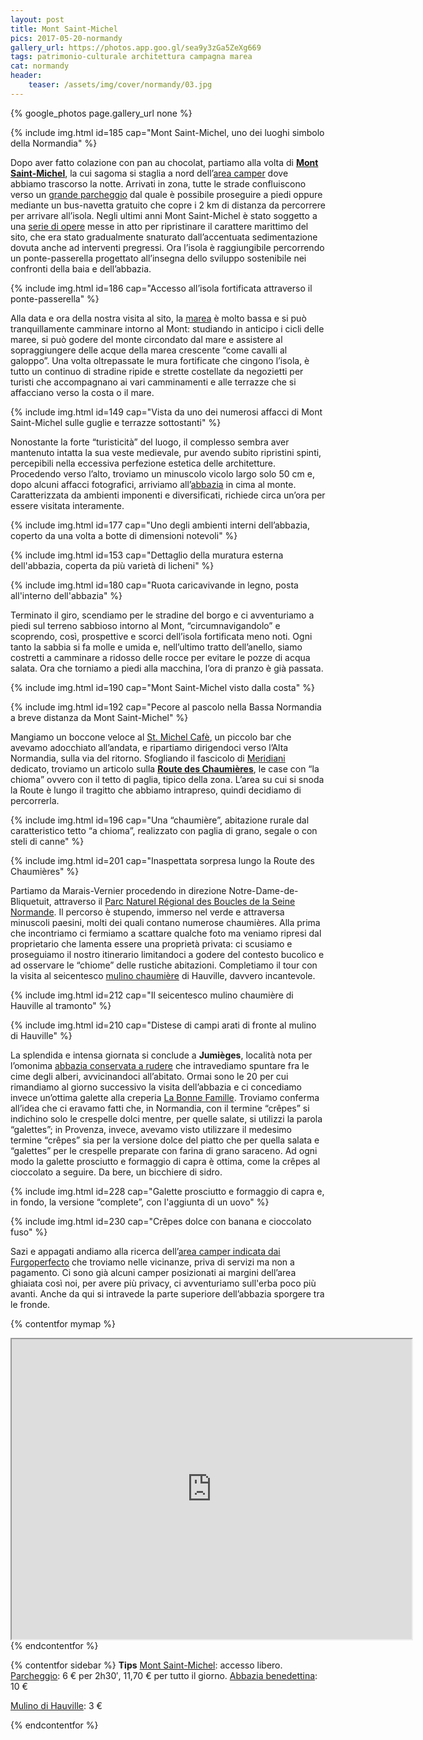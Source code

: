 ```yaml
---
layout: post
title: Mont Saint-Michel
pics: 2017-05-20-normandy
gallery_url: https://photos.app.goo.gl/sea9y3zGa5ZeXg669
tags: patrimonio-culturale architettura campagna marea
cat: normandy
header:
    teaser: /assets/img/cover/normandy/03.jpg
---
```


{% google_photos page.gallery_url none %}

{% include img.html id=185 cap="Mont Saint-Michel, uno dei luoghi simbolo della Normandia" %}

Dopo aver fatto colazione con pan au chocolat, partiamo alla volta di [**Mont Saint-Michel**](http://www.bienvenueaumontsaintmichel.com/en), la cui sagoma si staglia a nord dell’[area camper](https://www.labidonniere.fr/) dove abbiamo trascorso la notte. Arrivati in zona, tutte le strade confluiscono verso un [grande parcheggio](http://www.bienvenueaumontsaintmichel.com/en/preparing-your-visit/prices) dal quale è possibile proseguire a piedi oppure mediante un bus-navetta gratuito che copre i 2 km di distanza da percorrere per arrivare all’isola. Negli ultimi anni Mont Saint-Michel è stato soggetto a una [serie di opere](http://it.france.fr/it/sulla-francia/mont-saint-michel-torna-ad-essere-unisola) messe in atto per ripristinare il carattere marittimo del sito, che era stato gradualmente snaturato dall’accentuata sedimentazione dovuta anche ad interventi pregressi. Ora l’isola è raggiungibile percorrendo un ponte-passerella progettato all’insegna dello sviluppo sostenibile nei confronti della baia e dell’abbazia.

{% include img.html id=186 cap="Accesso all’isola fortificata attraverso il ponte-passerella" %}

Alla data e ora della nostra visita al sito, la [marea](http://www.ot-montsaintmichel.com/en/horaire-marees/mont-saint-michel.htm) è molto bassa e si può tranquillamente camminare intorno al Mont: studiando in anticipo i cicli delle maree, si può godere del monte circondato dal mare e assistere al sopraggiungere delle acque della marea crescente “come cavalli al galoppo”. Una volta oltrepassate le mura fortificate che cingono l’isola, è tutto un continuo di stradine ripide e strette costellate da negozietti per turisti che accompagnano ai vari camminamenti e alle terrazze che si affacciano verso la costa o il mare.

{% include img.html id=149 cap="Vista da uno dei numerosi affacci di Mont Saint-Michel sulle guglie e terrazze sottostanti" %}

Nonostante la forte “turisticità” del luogo, il complesso sembra aver mantenuto intatta la sua veste medievale, pur avendo subito ripristini spinti, percepibili nella eccessiva perfezione estetica delle architetture. Procedendo verso l’alto, troviamo un minuscolo vicolo largo solo 50 cm e, dopo alcuni affacci fotografici, arriviamo all’[abbazia](http://www.abbaye-mont-saint-michel.fr/en/) in cima al monte. Caratterizzata da ambienti imponenti e diversificati, richiede circa un’ora per essere visitata interamente.

{% include img.html id=177 cap="Uno degli ambienti interni dell’abbazia, coperto da una volta a botte di dimensioni notevoli" %}

{% include img.html id=153 cap="Dettaglio della muratura esterna dell'abbazia, coperta da più varietà di licheni" %}

{% include img.html id=180 cap="Ruota caricavivande in legno, posta all'interno dell'abbazia" %}

Terminato il giro, scendiamo per le stradine del borgo e ci avventuriamo a piedi sul terreno sabbioso intorno al Mont, “circumnavigandolo” e scoprendo, così, prospettive e scorci dell’isola fortificata meno noti. Ogni tanto la sabbia si fa molle e umida e, nell’ultimo tratto dell’anello, siamo costretti a camminare a ridosso delle rocce per evitare le pozze di acqua salata. Ora che torniamo a piedi alla macchina, l’ora di pranzo è già passata.

{% include img.html id=190 cap="Mont Saint-Michel visto dalla costa" %}

{% include img.html id=192 cap="Pecore al pascolo nella Bassa Normandia a breve distanza da Mont Saint-Michel" %}

Mangiamo un boccone veloce al [St. Michel Cafè](https://www.google.it/maps/place/St+Michel+Caf%C3%A9/@48.6143941,-1.4989024,178m/data=!3m1!1e3!4m13!1m7!3m6!1s0x47e033a5e30f5dc5:0x40c14484fbceaf0!2sHonfleur,+France!3b1!8m2!3d49.418762!4d0.233262!3m4!1s0x0:0x30c9a1687a359529!8m2!3d48.613993!4d-1.4984523), un piccolo bar che avevamo adocchiato all’andata, e ripartiamo dirigendoci verso l’Alta Normandia, sulla via del ritorno. Sfogliando il fascicolo di [Meridiani](http://www.edidomus.it/it/brand/meridiani) dedicato, troviamo un articolo sulla [**Route des Chaumières**](http://www.normandie-tourisme.fr/iti/la-route-des-chaumieres---circuit-voiture/notre-dame-de-bliquetuit/fiche-ITIPIC1600000501-1.html?iDD=13), le case con “la chioma” ovvero con il tetto di paglia, tipico della zona. L’area su cui si snoda la Route è lungo il tragitto che abbiamo intrapreso, quindi decidiamo di percorrerla.

{% include img.html id=196 cap="Una “chaumière”, abitazione rurale dal caratteristico tetto “a chioma”, realizzato con paglia di grano, segale o con steli di canne" %}

{% include img.html id=201 cap="Inaspettata sorpresa lungo la Route des Chaumières" %}

Partiamo da Marais-Vernier procedendo in direzione Notre-Dame-de-Bliquetuit, attraverso il [Parc Naturel Régional des Boucles de la Seine Normande](http://www.pnr-seine-normande.com/). Il percorso è stupendo, immerso nel verde e attraversa minuscoli paesini, molti dei quali contano numerose chaumières. Alla prima che incontriamo ci fermiamo a scattare qualche foto ma veniamo ripresi dal proprietario che lamenta essere una proprietà privata: ci scusiamo e proseguiamo il nostro itinerario limitandoci a godere del contesto bucolico e ad osservare le “chiome” delle rustiche abitazioni. Completiamo il tour con la visita al seicentesco [mulino chaumière](http://moulinavent27.wixsite.com/hauville) di Hauville, davvero incantevole.

{% include img.html id=212 cap="Il seicentesco mulino chaumière di Hauville al tramonto" %}

{% include img.html id=210 cap="Distese di campi arati di fronte al mulino di Hauville" %}

La splendida e intensa giornata si conclude a **Jumièges**, località nota per l’omonima [abbazia conservata a rudere](http://it.normandie-tourisme.fr/la-normandia-si-presenta/citta-e-villaggi-della-normandia/altri-luoghi-importanti/jumieges-243-6.html) che intravediamo spuntare fra le cime degli alberi, avvicinandoci all’abitato. Ormai sono le 20 per cui rimandiamo al giorno successivo la visita dell’abbazia e ci concediamo invece un’ottima galette alla creperia [La Bonne Famille](https://www.google.it/maps/place/La+Bonne+Famille/@49.4318664,0.8183715,285a,35y,341.38h,5.54t/data=!3m1!1e3!4m12!1m6!3m5!1s0x47e0fc6e70d68137:0x79ad3ff565c77e66!2sAbbaye+de+Jumi%C3%A8ges!8m2!3d49.4319323!4d0.8190539!3m4!1s0x0:0xa7403b3e289fb1d9!8m2!3d49.432335!4d0.8185405). Troviamo conferma all’idea che ci eravamo fatti che, in Normandia, con il termine “crêpes” si indichino solo le crespelle dolci mentre, per quelle salate, si utilizzi la parola “galettes”; in Provenza, invece, avevamo visto utilizzare il medesimo termine “crêpes” sia per la versione dolce del piatto che per quella salata e “galettes” per le crespelle preparate con farina di grano saraceno. Ad ogni modo la galette prosciutto e formaggio di capra è ottima, come la crêpes al cioccolato a seguire. Da bere, un bicchiere di sidro.

{% include img.html id=228 cap="Galette prosciutto e formaggio di capra e, in fondo, la versione “complete”, con l'aggiunta di un uovo" %}

{% include img.html id=230 cap="Crêpes dolce con banana e cioccolato fuso" %}

Sazi e appagati andiamo alla ricerca dell’[area camper indicata dai Furgoperfecto](https://www.furgovw.org/index.php?topic=318091.msg4273854#msg4273854) che troviamo nelle vicinanze, priva di servizi ma non a pagamento. Ci sono già alcuni camper posizionati ai margini dell’area ghiaiata così noi, per avere più privacy, ci avventuriamo sull'erba poco più avanti. Anche da qui si intravede la parte superiore dell’abbazia sporgere tra le fronde.

{% contentfor mymap %}
<iframe src="https://www.google.com/maps/d/embed?mid=15LICNsR9AZiY224AroLpE3DjJAU&ehbc=2E312F" width="640" height="480"></iframe>
{% endcontentfor %}

{% contentfor sidebar %}
**Tips**
[Mont Saint-Michel](http://www.bienvenueaumontsaintmichel.com/en): accesso libero. [Parcheggio](http://www.bienvenueaumontsaintmichel.com/en/preparing-your-visit/prices): 6 € per 2h30′, 11,70 € per tutto il giorno. [Abbazia benedettina](http://www.abbaye-mont-saint-michel.fr/en/): 10 €

[Mulino di Hauville](https://moulinavent27.wixsite.com/hauville): 3 €

{% endcontentfor %}